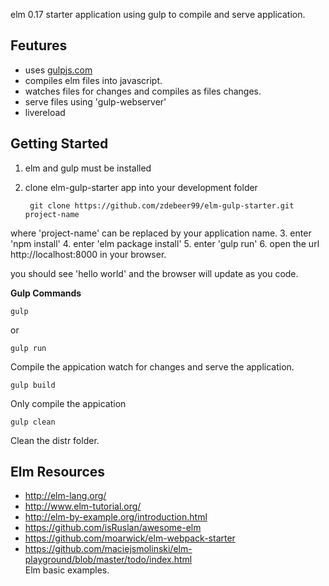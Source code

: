 elm 0.17 starter application using gulp to compile and serve application.

## Feutures

* uses [gulpjs.com]()
* compiles elm files into javascript.
* watches files for changes and compiles as files changes.
* serve files using 'gulp-webserver'
* livereload

## Getting Started

1. elm and gulp must be installed
2. clone elm-gulp-starter app into your development folder  

        git clone https://github.com/zdebeer99/elm-gulp-starter.git project-name

  where 'project-name' can be replaced by your application name.
3. enter 'npm install'
4. enter 'elm package install'
5. enter 'gulp run'
6. open the url http://localhost:8000 in your browser.

you should see 'hello world' and the browser will update as you code.

**Gulp Commands**

    gulp

or

    gulp run

Compile the appication watch for changes and serve the application.

    gulp build

Only compile the appication

    gulp clean

Clean the distr folder.


## Elm Resources

* http://elm-lang.org/
* http://www.elm-tutorial.org/
* http://elm-by-example.org/introduction.html
* https://github.com/isRuslan/awesome-elm
* https://github.com/moarwick/elm-webpack-starter
* https://github.com/maciejsmolinski/elm-playground/blob/master/todo/index.html  
    Elm basic examples.
